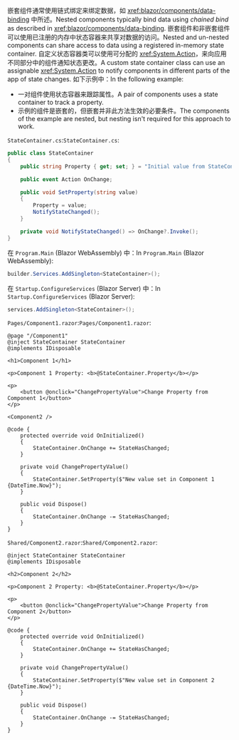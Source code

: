 <span data-ttu-id="86019-101">嵌套组件通常使用链式绑定来绑定数据，如 <xref:blazor/components/data-binding> 中所述。</span><span class="sxs-lookup"><span data-stu-id="86019-101">Nested components typically bind data using *chained bind* as described in <xref:blazor/components/data-binding>.</span></span> <span data-ttu-id="86019-102">嵌套组件和非嵌套组件可以使用已注册的内存中状态容器来共享对数据的访问。</span><span class="sxs-lookup"><span data-stu-id="86019-102">Nested and un-nested components can share access to data using a registered in-memory state container.</span></span> <span data-ttu-id="86019-103">自定义状态容器类可以使用可分配的 <xref:System.Action>，来向应用不同部分中的组件通知状态更改。</span><span class="sxs-lookup"><span data-stu-id="86019-103">A custom state container class can use an assignable <xref:System.Action> to notify components in different parts of the app of state changes.</span></span> <span data-ttu-id="86019-104">如下示例中：</span><span class="sxs-lookup"><span data-stu-id="86019-104">In the following example:</span></span>

* <span data-ttu-id="86019-105">一对组件使用状态容器来跟踪属性。</span><span class="sxs-lookup"><span data-stu-id="86019-105">A pair of components uses a state container to track a property.</span></span>
* <span data-ttu-id="86019-106">示例的组件是嵌套的，但嵌套并非此方法生效的必要条件。</span><span class="sxs-lookup"><span data-stu-id="86019-106">The components of the example are nested, but nesting isn't required for this approach to work.</span></span>

<span data-ttu-id="86019-107">`StateContainer.cs`:</span><span class="sxs-lookup"><span data-stu-id="86019-107">`StateContainer.cs`:</span></span>

```csharp
public class StateContainer
{
    public string Property { get; set; } = "Initial value from StateContainer";

    public event Action OnChange;

    public void SetProperty(string value)
    {
        Property = value;
        NotifyStateChanged();
    }

    private void NotifyStateChanged() => OnChange?.Invoke();
}
```

<span data-ttu-id="86019-108">在 `Program.Main` (Blazor WebAssembly) 中：</span><span class="sxs-lookup"><span data-stu-id="86019-108">In `Program.Main` (Blazor WebAssembly):</span></span>

```csharp
builder.Services.AddSingleton<StateContainer>();
```

<span data-ttu-id="86019-109">在 `Startup.ConfigureServices` (Blazor Server) 中：</span><span class="sxs-lookup"><span data-stu-id="86019-109">In `Startup.ConfigureServices` (Blazor Server):</span></span>

```csharp
services.AddSingleton<StateContainer>();
```

<span data-ttu-id="86019-110">`Pages/Component1.razor`:</span><span class="sxs-lookup"><span data-stu-id="86019-110">`Pages/Component1.razor`:</span></span>

```razor
@page "/Component1"
@inject StateContainer StateContainer
@implements IDisposable

<h1>Component 1</h1>

<p>Component 1 Property: <b>@StateContainer.Property</b></p>

<p>
    <button @onclick="ChangePropertyValue">Change Property from Component 1</button>
</p>

<Component2 />

@code {
    protected override void OnInitialized()
    {
        StateContainer.OnChange += StateHasChanged;
    }

    private void ChangePropertyValue()
    {
        StateContainer.SetProperty($"New value set in Component 1 {DateTime.Now}");
    }

    public void Dispose()
    {
        StateContainer.OnChange -= StateHasChanged;
    }
}
```

<span data-ttu-id="86019-111">`Shared/Component2.razor`:</span><span class="sxs-lookup"><span data-stu-id="86019-111">`Shared/Component2.razor`:</span></span>

```razor
@inject StateContainer StateContainer
@implements IDisposable

<h2>Component 2</h2>

<p>Component 2 Property: <b>@StateContainer.Property</b></p>

<p>
    <button @onclick="ChangePropertyValue">Change Property from Component 2</button>
</p>

@code {
    protected override void OnInitialized()
    {
        StateContainer.OnChange += StateHasChanged;
    }

    private void ChangePropertyValue()
    {
        StateContainer.SetProperty($"New value set in Component 2 {DateTime.Now}");
    }

    public void Dispose()
    {
        StateContainer.OnChange -= StateHasChanged;
    }
}
```

